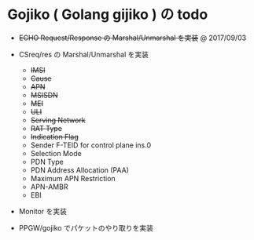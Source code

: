 # Gojiko  ( Golang gijiko ) の todo

- ~~ECHO Request/Response の Marshal/Unmarshal を実装~~ @ 2017/09/03
- CSreq/res の Marshal/Unmarshal を実装
  + ~~IMSI~~
  + ~~Cause~~
  + ~~APN~~
  + ~~MSISDN~~
  + ~~MEI~~
  + ~~ULI~~
  + ~~Serving Network~~
  + ~~RAT Type~~
  + ~~Indication Flag~~
  + Sender F-TEID for control plane  ins.0
  + Selection Mode
  + PDN Type
  + PDN Address Allocation (PAA)
  + Maximum APN Restriction
  + APN-AMBR
  + EBI


- Monitor を実装
- PPGW/gojiko でパケットのやり取りを実装
